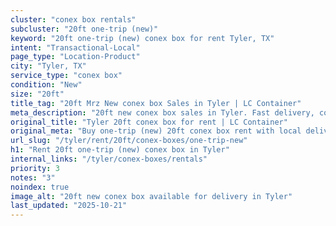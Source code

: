 ```yaml
---
cluster: "conex box rentals"
subcluster: "20ft one-trip (new)"
keyword: "20ft one-trip (new) conex box for rent Tyler, TX"
intent: "Transactional-Local"
page_type: "Location-Product"
city: "Tyler, TX"
service_type: "conex box"
condition: "New"
size: "20ft"
title_tag: "20ft Mrz New conex box Sales in Tyler | LC Container"
meta_description: "20ft new conex box sales in Tyler. Fast delivery, competitive pricing. Serving conex boxes area. Quote ID: H6A. Call (214) 524-4168 for your free quote today."
original_title: "Tyler 20ft conex box for rent | LC Container"
original_meta: "Buy one-trip (new) 20ft conex box rent with local delivery in Tyler, TX. LC Container — local Since 2003. Request a fast quote today."
url_slug: "/tyler/rent/20ft/conex-boxes/one-trip-new"
h1: "Rent 20ft one-trip (new) conex box in Tyler"
internal_links: "/tyler/conex-boxes/rentals"
priority: 3
notes: "3"
noindex: true
image_alt: "20ft new conex box available for delivery in Tyler"
last_updated: "2025-10-21"
---
```


<!-- TODO: Add unique city/inventory copy, images, and internal links here. -->
